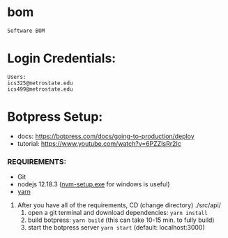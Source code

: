 # bom
    Software BOM

# Login Credentials:
    Users:
    ics325@metrostate.edu
    ics499@metrostate.edu

# Botpress Setup:
* docs: https://botpress.com/docs/going-to-production/deploy
* tutorial: https://www.youtube.com/watch?v=6PZZIsRr2Ic

### REQUIREMENTS:
* Git
* nodejs 12.18.3 ([nvm-setup.exe](https://github.com/coreybutler/nvm-windows/releases/download/1.1.9/nvm-setup.exe) for windows is useful)
* [yarn](https://github.com/yarnpkg/yarn/releases/download/v1.22.4/yarn-1.22.4.msi)

1. After you have all of the requirements, CD (change directory) ./src/api/
    1. open a git terminal and download dependencies: ```yarn install```
    2. build botpress: ```yarn build``` (this can take 10-15 min. to fully build)
    3. start the botpress server ```yarn start``` (default: localhost:3000)
